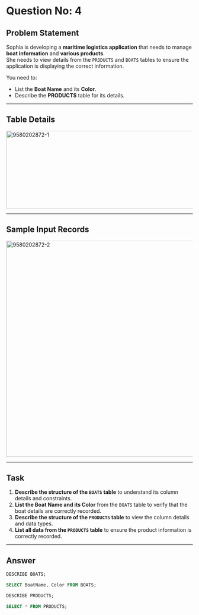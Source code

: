 # Question No: 4  

## Problem Statement  

Sophia is developing a **maritime logistics application** that needs to manage **boat information** and **various products**.  
She needs to view details from the `PRODUCTS` and `BOATS` tables to ensure the application is displaying the correct information.  

You need to:  
- List the **Boat Name** and its **Color**.  
- Describe the **PRODUCTS** table for its details.  

---

## Table Details  

<img width="822" height="209" alt="9580202872-1" src="https://github.com/user-attachments/assets/3aa46b0c-8ad6-4f3a-b1d8-5b18402d31b8" />

---

## Sample Input Records  


<img width="802" height="582" alt="9580202872-2" src="https://github.com/user-attachments/assets/ace67ac0-49d9-42c8-978a-4803e7e00318" />

---

## Task  

1. **Describe the structure of the `BOATS` table** to understand its column details and constraints.  
2. **List the Boat Name and its Color** from the `BOATS` table to verify that the boat details are correctly recorded.  
3. **Describe the structure of the `PRODUCTS` table** to view the column details and data types.  
4. **List all data from the `PRODUCTS` table** to ensure the product information is correctly recorded.  

---

## Answer  

```sql
DESCRIBE BOATS;

SELECT BoatName, Color FROM BOATS;

DESCRIBE PRODUCTS;

SELECT * FROM PRODUCTS;

